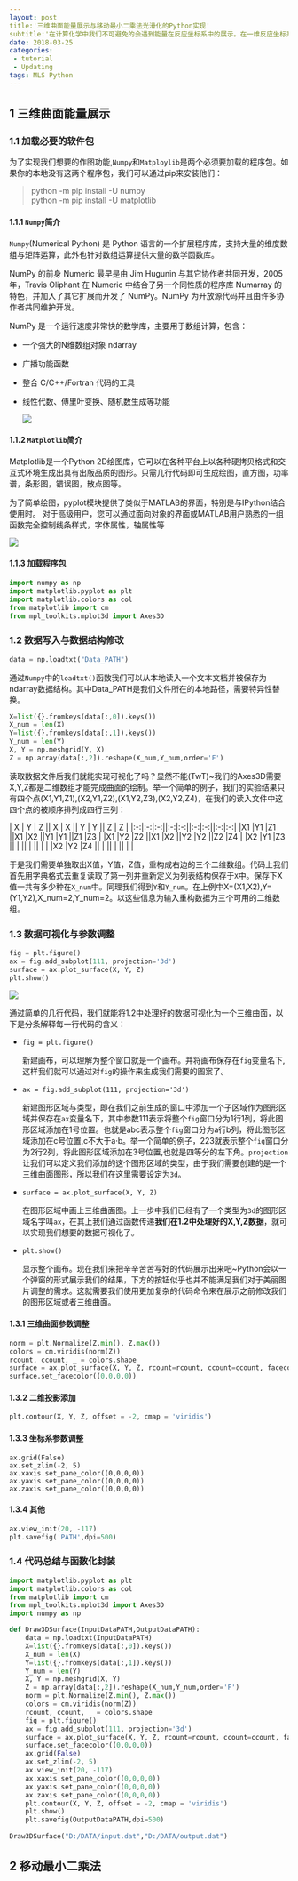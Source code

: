 ```yaml
---
layout: post
title:'三维曲面能量展示与移动最小二乘法光滑化的Python实现'
subtitle:'在计算化学中我们不可避免的会遇到能量在反应坐标系中的展示。在一维反应坐标系中我们的能量变化是一条弯曲的曲线，而二维反应坐标系中，能量的变化将是一个起伏波动的曲面。在`Python`中我们可以通过`Matplotlib`这一程序包来实现数据的可视化。不简单的是，我的实验数据存在随机误差，所以做出的曲面也许不够光滑，因此我们需要使用移动最小二乘法来光滑化我们的实验数据曲面。'
date: 2018-03-25
categories:
 - tutorial 
 - Updating
tags: MLS Python 
---
```


## 1 三维曲面能量展示
### 1.1 加载必要的软件包
为了实现我们想要的作图功能,`Numpy`和`Matploylib`是两个必须要加载的程序包。如果你的本地没有这两个程序包，我们可以通过pip来安装他们：

> python -m pip install -U numpy  
python -m pip install -U matplotlib

#### 1.1.1 `Numpy`简介
`Numpy`(Numerical Python) 是 Python 语言的一个扩展程序库，支持大量的维度数组与矩阵运算，此外也针对数组运算提供大量的数学函数库。

NumPy 的前身 Numeric 最早是由 Jim Hugunin 与其它协作者共同开发，2005 年，Travis Oliphant 在 Numeric 中结合了另一个同性质的程序库 Numarray 的特色，并加入了其它扩展而开发了 NumPy。NumPy 为开放源代码并且由许多协作者共同维护开发。

NumPy 是一个运行速度非常快的数学库，主要用于数组计算，包含：
+ 一个强大的N维数组对象 ndarray

+ 广播功能函数

+ 整合 C/C++/Fortran 代码的工具

+ 线性代数、傅里叶变换、随机数生成等功能

  ![](https://www.numpy.org/_static/numpy_logo.png)


#### 1.1.2 `Matplotlib`简介
Matplotlib是一个Python 2D绘图库，它可以在各种平台上以各种硬拷贝格式和交互式环境生成出具有出版品质的图形。只需几行代码即可生成绘图，直方图，功率谱，条形图，错误图，散点图等。

为了简单绘图，pyplot模块提供了类似于MATLAB的界面，特别是与IPython结合使用时。 对于高级用户，您可以通过面向对象的界面或MATLAB用户熟悉的一组函数完全控制线条样式，字体属性，轴属性等

![](https://matplotlib.org/_static/logo2.png)

#### 1.1.3 加载程序包

```Python
import numpy as np
import matplotlib.pyplot as plt
import matplotlib.colors as col
from matplotlib import cm
from mpl_toolkits.mplot3d import Axes3D
```

### 1.2 数据写入与数据结构修改
```Python
data = np.loadtxt("Data_PATH")
```
通过`Numpy`中的`loadtxt()`函数我们可以从本地读入一个文本文档并被保存为ndarray数据结构。其中Data_PATH是我们文件所在的本地路径，需要特异性替换。
```Python
X=list({}.fromkeys(data[:,0]).keys())
X_num = len(X)
Y=list({}.fromkeys(data[:,1]).keys())
Y_num = len(Y)
X, Y = np.meshgrid(Y, X)
Z = np.array(data[:,2]).reshape(X_num,Y_num,order='F')
```
读取数据文件后我们就能实现可视化了吗？显然不能(TwT)~我们的Axes3D需要X,Y,Z都是二维数组才能完成曲面的绘制。举一个简单的例子，我们的实验结果只有四个点(X1,Y1,Z1),(X2,Y1,Z2),(X1,Y2,Z3),(X2,Y2,Z4)，在我们的读入文件中这四个点的被顺序排列成四行三列：

| X | Y | Z || X | X || Y | Y || Z | Z |
|:-:|:-:|:-:||:-:|:-:||:-:|:-:||:-:|:-:|
|X1 |Y1 |Z1 ||X1 |X2 ||Y1 |Y1 ||Z1 |Z3 |
|X1 |Y2 |Z2 ||X1 |X2 ||Y2 |Y2 ||Z2 |Z4 |
|X2 |Y1 |Z3 ||   |   ||   |   ||   |   |
|X2 |Y2 |Z4 ||   |   ||   |   ||   |   |

于是我们需要单独取出X值，Y值，Z值，重构成右边的三个二维数组。代码上我们首先用字典格式去重复读取了第一列并重新定义为列表结构保存于`X`中。保存下X值一共有多少种在`X_num`中。同理我们得到`Y`和`Y_num`。在上例中X=(X1,X2),Y=(Y1,Y2),X_num=2,Y_num=2。以这些信息为输入重构数据为三个可用的二维数组。

### 1.3 数据可视化与参数调整

```python
fig = plt.figure()
ax = fig.add_subplot(111, projection='3d')
surface = ax.plot_surface(X, Y, Z)
plt.show()
```

![](https://github.com/DouBeeTwT/Data-Visualization/blob/master/3D-Surface/Result1.png?raw=true)

通过简单的几行代码，我们就能将1.2中处理好的数据可视化为一个三维曲面，以下是分条解释每一行代码的含义：

+ `fig = plt.figure()`

  新建画布，可以理解为整个窗口就是一个画布。并将画布保存在`fig`变量名下,这样我们就可以通过对`fig`的操作来生成我们需要的图案了。

+ `ax = fig.add_subplot(111, projection='3d')`

  新建图形区域与类型，即在我们之前生成的窗口中添加一个子区域作为图形区域并保存在`ax`变量名下，其中参数111表示将整个`fig`窗口分为1行1列，将此图形区域添加在1号位置。也就是abc表示整个`fig`窗口分为a行b列，将此图形区域添加在c号位置,c不大于a·b。举一个简单的例子，223就表示整个`fig`窗口分为2行2列，将此图形区域添加在3号位置,也就是四等分的左下角。`projection`让我们可以定义我们添加的这个图形区域的类型，由于我们需要创建的是一个三维曲面图形，所以我们在这里需要设定为`3d`。

+ `surface = ax.plot_surface(X, Y, Z)`

  在图形区域中画上三维曲面图。上一步中我们已经有了一个类型为`3d`的图形区域名字叫`ax`，在其上我们通过函数传递**我们在1.2中处理好的X,Y,Z数据**，就可以实现我们想要的数据可视化了。

+ `plt.show()`

  显示整个画布。现在我们来把辛辛苦苦写好的代码展示出来吧~Python会以一个弹窗的形式展示我们的结果，下方的按钮似乎也并不能满足我们对于美丽图片调整的需求。这就需要我们使用更加复杂的代码命令来在展示之前修改我们的图形区域或者三维曲面。

#### 1.3.1 三维曲面参数调整

```python
norm = plt.Normalize(Z.min(), Z.max())
colors = cm.viridis(norm(Z))
rcount, ccount, _ = colors.shape
surface = ax.plot_surface(X, Y, Z, rcount=rcount, ccount=ccount, facecolors=colors, shade=False)
surface.set_facecolor((0,0,0,0))
```



#### 1.3.2 二维投影添加

```python
plt.contour(X, Y, Z, offset = -2, cmap = 'viridis')
```



#### 1.3.3 坐标系参数调整

```
ax.grid(False)
ax.set_zlim(-2, 5)
ax.xaxis.set_pane_color((0,0,0,0))
ax.yaxis.set_pane_color((0,0,0,0))
ax.zaxis.set_pane_color((0,0,0,0))
```



#### 1.3.4 其他

```python
ax.view_init(20, -117)
plt.savefig('PATH',dpi=500)
```



### 1.4 代码总结与函数化封装

```python
import matplotlib.pyplot as plt
import matplotlib.colors as col
from matplotlib import cm
from mpl_toolkits.mplot3d import Axes3D
import numpy as np

def Draw3DSurface(InputDataPATH,OutputDataPATH):
	data = np.loadtxt(InputDataPATH)
	X=list({}.fromkeys(data[:,0]).keys())
	X_num = len(X)
	Y=list({}.fromkeys(data[:,1]).keys())
	Y_num = len(Y)
	X, Y = np.meshgrid(X, Y)
	Z = np.array(data[:,2]).reshape(X_num,Y_num,order='F')
	norm = plt.Normalize(Z.min(), Z.max())
	colors = cm.viridis(norm(Z))
	rcount, ccount, _ = colors.shape
	fig = plt.figure()
	ax = fig.add_subplot(111, projection='3d')
	surface = ax.plot_surface(X, Y, Z, rcount=rcount, ccount=ccount, facecolors=colors, shade=False)
	surface.set_facecolor((0,0,0,0))
	ax.grid(False)
	ax.set_zlim(-2, 5)
	ax.view_init(20, -117)
	ax.xaxis.set_pane_color((0,0,0,0))
	ax.yaxis.set_pane_color((0,0,0,0))
	ax.zaxis.set_pane_color((0,0,0,0))
	plt.contour(X, Y, Z, offset = -2, cmap = 'viridis')
	plt.show()
	plt.savefig(OutputDataPATH,dpi=500)
    
Draw3DSurface("D:/DATA/input.dat","D:/DATA/output.dat")
```



## 2 移动最小二乘法
